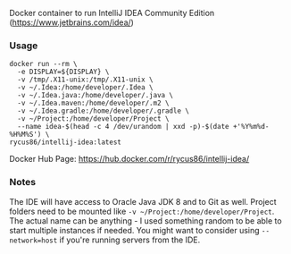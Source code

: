 Docker container to run IntelliJ IDEA Community Edition (https://www.jetbrains.com/idea/)

### Usage

```
docker run --rm \
  -e DISPLAY=${DISPLAY} \
  -v /tmp/.X11-unix:/tmp/.X11-unix \
  -v ~/.Idea:/home/developer/.Idea \
  -v ~/.Idea.java:/home/developer/.java \
  -v ~/.Idea.maven:/home/developer/.m2 \
  -v ~/.Idea.gradle:/home/developer/.gradle \
  -v ~/Project:/home/developer/Project \
  --name idea-$(head -c 4 /dev/urandom | xxd -p)-$(date +'%Y%m%d-%H%M%S') \
rycus86/intellij-idea:latest
```

Docker Hub Page: https://hub.docker.com/r/rycus86/intellij-idea/

### Notes

The IDE will have access to Oracle Java JDK 8 and to Git as well.
Project folders need to be mounted like `-v ~/Project:/home/developer/Project`.
The actual name can be anything - I used something random to be able to start multiple instances if needed.
You might want to consider using `--network=host` if you're running servers from the IDE.

